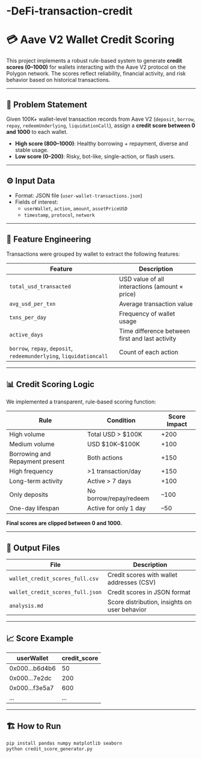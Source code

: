 # -DeFi-transaction-credit
# 💳 Aave V2 Wallet Credit Scoring

This project implements a robust rule-based system to generate **credit scores (0–1000)** for wallets interacting with the Aave V2 protocol on the Polygon network. The scores reflect reliability, financial activity, and risk behavior based on historical transactions.

---

## 📌 Problem Statement

Given 100K+ wallet-level transaction records from Aave V2 (`deposit`, `borrow`, `repay`, `redeemUnderlying`, `liquidationCall`), assign a **credit score between 0 and 1000** to each wallet.

- **High score (800–1000)**: Healthy borrowing + repayment, diverse and stable usage.
- **Low score (0–200)**: Risky, bot-like, single-action, or flash users.

---

## ⚙️ Input Data

- Format: JSON file (`user-wallet-transactions.json`)
- Fields of interest:
  - `userWallet`, `action`, `amount`, `assetPriceUSD`
  - `timestamp`, `protocol`, `network`

---

## 🧠 Feature Engineering

Transactions were grouped by wallet to extract the following features:

| Feature | Description |
|--------|-------------|
| `total_usd_transacted` | USD value of all interactions (amount × price) |
| `avg_usd_per_txn` | Average transaction value |
| `txns_per_day` | Frequency of wallet usage |
| `active_days` | Time difference between first and last activity |
| `borrow`, `repay`, `deposit`, `redeemunderlying`, `liquidationcall` | Count of each action |

---

## 📊 Credit Scoring Logic

We implemented a transparent, rule-based scoring function:

| Rule | Condition | Score Impact |
|------|-----------|--------------|
| High volume | Total USD > \$100K | +200 |
| Medium volume | USD \$10K–\$100K | +100 |
| Borrowing and Repayment present | Both actions | +150 |
| High frequency | >1 transaction/day | +150 |
| Long-term activity | Active > 7 days | +100 |
| Only deposits | No borrow/repay/redeem | –100 |
| One-day lifespan | Active for only 1 day | –50 |

**Final scores are clipped between 0 and 1000.**

---

## 🚀 Output Files

| File | Description |
|------|-------------|
| `wallet_credit_scores_full.csv` | Credit scores with wallet addresses (CSV) |
| `wallet_credit_scores_full.json` | Credit scores in JSON format |
| `analysis.md` | Score distribution, insights on user behavior |

---

## 📈 Score Example

| userWallet | credit_score |
|------------|--------------|
| 0x000...b6d4b6 | 50 |
| 0x000...7e2dc | 200 |
| 0x000...f3e5a7 | 600 |
| ... | ... |

---

## 🏗️ How to Run

```bash
pip install pandas numpy matplotlib seaborn
python credit_score_generator.py
